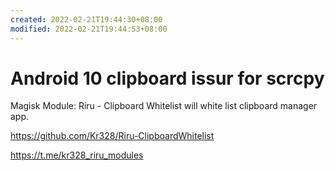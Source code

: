 ```yaml
---
created: 2022-02-21T19:44:30+08:00
modified: 2022-02-21T19:44:53+08:00
---
```


# Android 10 clipboard issur for scrcpy

Magisk Module:
Riru - Clipboard Whitelist
will white list clipboard manager app.

https://github.com/Kr328/Riru-ClipboardWhitelist

https://t.me/kr328_riru_modules
